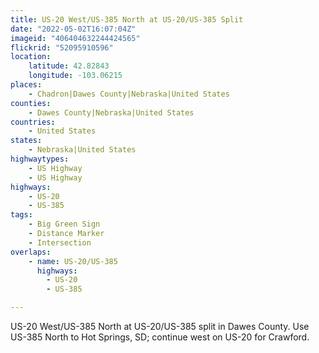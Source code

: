 ```yaml
---
title: US-20 West/US-385 North at US-20/US-385 Split
date: "2022-05-02T16:07:04Z"
imageid: "406404632244424565"
flickrid: "52095910596"
location:
    latitude: 42.82843
    longitude: -103.06215
places:
    - Chadron|Dawes County|Nebraska|United States
counties:
    - Dawes County|Nebraska|United States
countries:
    - United States
states:
    - Nebraska|United States
highwaytypes:
    - US Highway
    - US Highway
highways:
    - US-20
    - US-385
tags:
    - Big Green Sign
    - Distance Marker
    - Intersection
overlaps:
    - name: US-20/US-385
      highways:
        - US-20
        - US-385

---
```

US-20 West/US-385 North at US-20/US-385 split in Dawes County.  Use US-385 North to Hot Springs, SD; continue west on US-20 for Crawford.